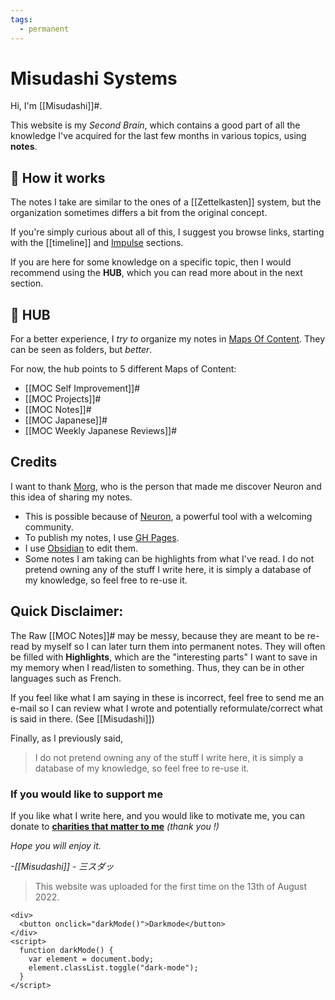 ```yaml
---
tags:
  - permanent
---
```


# Misudashi Systems

Hi, I'm [[Misudashi]]#. 

This website is my *Second Brain*, which contains a good part of all the knowledge I've acquired for the last few months in various topics, using **notes**.

## 📌 How it works

The notes I take are similar to the ones of a [[Zettelkasten]] system, but the organization sometimes differs a  bit from the original concept.

If you're simply curious about all of this, I suggest you browse links, starting with the [[timeline]] and [Impulse](https://misudashi.ga/impulse) sections.

If you are here for some knowledge on a specific topic, then I would recommend using the **HUB**, which you can read more about in the next section.

## 📌 HUB

For a better experience, I *try to* organize my notes in [Maps Of Content](https://justgage.github.io/moc.md). They can be seen as folders, but *better*.

For now, the hub points to 5 different Maps of Content:

- [[MOC Self Improvement]]#
- [[MOC Projects]]#
- [[MOC Notes]]#
- [[MOC Japanese]]#
- [[MOC Weekly Japanese Reviews]]#

## Credits

I want to thank [Morg](https://morg.systems/), who is the person that made me discover Neuron and this idea of sharing my notes. 

- This is possible because of [Neuron](https://neuron.zettel.page/), a powerful tool with a welcoming community.
- To publish my notes, I use [GH Pages](https://pages.github.com/).
- I use [Obsidian](https://obsidian.md/) to edit them.
- Some notes I am taking can be highlights from what I've read. I do not pretend owning any of the stuff I write here, it is simply a database of my knowledge, so feel free to re-use it.

## Quick Disclaimer:

The Raw [[MOC Notes]]# may be messy, because they are meant to be re-read by myself so I can later turn them into permanent notes. They will often be filled with **Highlights**, which are the "interesting parts" I want to save in my memory when I read/listen to something. Thus, they can be in other languages such as French.

If you feel like what I am saying in these is incorrect, feel free to send me an e-mail so I can review what I wrote and potentially reformulate/correct what is said in there. (See [[Misudashi]])

Finally, as I previously said, 

> I do not pretend owning any of the stuff I write here, it is simply a database of my knowledge, so feel free to re-use it.

### If you would like to support me

If you like what I write here, and you would like to motivate me, you can donate to [**charities that matter to me**](https://www.google.com/search?q=i+want+to+donate+money+to+help+cervix+cancer+research.&source=lmns&bih=617&biw=414&prmd=niv&sa=X&ved=2ahUKEwic-u3R-ub5AhUPixoKHV-lB44Q_AUoAHoECAAQBA&pccc=1) *(thank you !)*


*Hope you will enjoy it.*

*-[[Misudashi]] - 三スダッ*

> This website was uploaded for the first time on the 13th of August 2022.

    <div>
      <button onclick="darkMode()">Darkmode</button>
    </div>
    <script>
      function darkMode() {
        var element = document.body;
        element.classList.toggle("dark-mode");
      }
    </script>